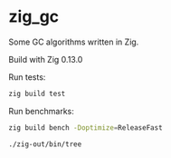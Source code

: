 # zig_gc

Some GC algorithms written in Zig.

Build with Zig 0.13.0

Run tests:
```sh
zig build test
```

Run benchmarks:
```sh
zig build bench -Doptimize=ReleaseFast

./zig-out/bin/tree
```
